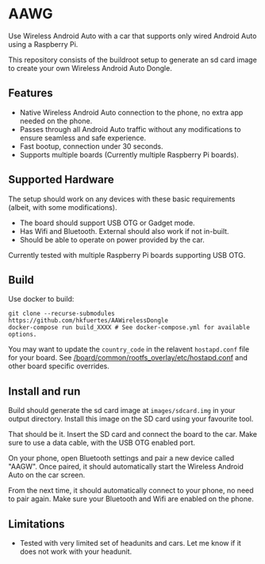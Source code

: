 # AAWG

Use Wireless Android Auto with a car that supports only wired Android Auto using a Raspberry Pi.

This repository consists of the buildroot setup to generate an sd card image to create your own Wireless Android Auto Dongle.

## Features
- Native Wireless Android Auto connection to the phone, no extra app needed on the phone.
- Passes through all Android Auto traffic without any modifications to ensure seamless and safe experience.
- Fast bootup, connection under 30 seconds.
- Supports multiple boards (Currently multiple Raspberry Pi boards).

## Supported Hardware
The setup should work on any devices with these basic requirements (albeit, with some modifications).
- The board should support USB OTG or Gadget mode.
- Has Wifi and Bluetooth. External should also work if not in-built.
- Should be able to operate on power provided by the car.

Currently tested with multiple Raspberry Pi boards supporting USB OTG.

## Build
Use docker to build:
```shell
git clone --recurse-submodules https://github.com/hkfuertes/AAWirelessDongle
docker-compose run build_XXXX # See docker-compose.yml for available options.
```

You may want to update the `country_code` in the relavent `hostapd.conf` file for your board. See [/board/common/rootfs_overlay/etc/hostapd.conf](aa_wireless_dongle/board/common/rootfs_overlay/etc/hostapd.conf) and other board specific overrides.


## Install and run
Build should generate the sd card image at `images/sdcard.img` in your output directory. Install this image on the SD card using your favourite tool.

That should be it. Insert the SD card and connect the board to the car. Make sure to use a data cable, with the USB OTG enabled port.

On your phone, open Bluetooth settings and pair a new device called "AAGW". Once paired, it should automatically start the Wireless Android Auto on the car screen.

From the next time, it should automatically connect to your phone, no need to pair again. Make sure your Bluetooth and Wifi are enabled on the phone.

## Limitations
- Tested with very limited set of headunits and cars. Let me know if it does not work with your headunit.
